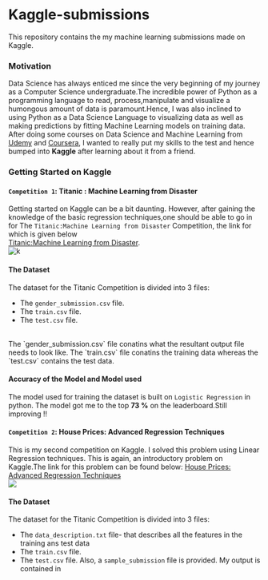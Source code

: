 # Kaggle-submissions
This repository contains the my machine learning submissions made on Kaggle.
### Motivation
Data Science has always enticed me since the very beginning of my journey as a Computer Science undergraduate.The incredible power of Python as a
programming language to read, process,manipulate and visualize a humongous amount of data is paramount.Hence, I was also inclined to using Python as a Data Science Language
to visualizing data as well as making predictions by fitting Machine Learning models on training data.
<br>
After doing some courses on Data Science and Machine Learning from [Udemy](https://www.udemy.com/) and [Coursera](https://www.coursera.org/), I wanted to really put my skills
to the test and hence bumped into **Kaggle** after learning about it from a friend.
<br>
### Getting Started on Kaggle
#### `Competition 1`: Titanic : Machine Learning from Disaster
Getting started on Kaggle can be a bit daunting. However, after gaining the knowledge of the basic regression techniques,one should be able to go in for The `Titanic:Machine Learning from Disaster` Competition, the link for which is given below<br>
[Titanic:Machine Learning from Disaster](https://www.kaggle.com/c/titanic).
<br>
![k](https://user-images.githubusercontent.com/65769340/95969876-e77cd580-0e2c-11eb-89ac-57c04db5dcb5.PNG)
<br>
#### The Dataset
The dataset for the Titanic Competition is divided into 3 files:
- The `gender_submission.csv` file.
- The `train.csv` file.
- The `test.csv` file.
<br>
The `gender_submission.csv` file conatins what the resultant output file needs to look like.
The `train.csv` file conatins the training data whereas the `test.csv` contains the test data.
<br>

#### Accuracy of the Model and Model used
The model used for training the dataset is built on `Logistic Regression` in python. The model got me to the top **73 %** on the leaderboard.Still improving !!
<br>
#### `Competition 2`: House Prices: Advanced Regression Techniques
This is my second competition on Kaggle. I solved this problem using Linear Regression techniques. This is again, an introductory problem on Kaggle.The link for this
problem can be found below:
[House Prices: Advanced Regression Techniques](https://www.kaggle.com/c/house-prices-advanced-regression-techniques)
<br>
<img src="https://user-images.githubusercontent.com/65769340/98867023-e1156400-2493-11eb-9a40-89d124ae3ce9.PNG" />
#### The Dataset
The dataset for the Titanic Competition is divided into 3 files:
- The `data_description.txt` file- that describes all the features in the training ans test data
- The `train.csv` file.
- The `test.csv` file.
Also, a `sample_submission` file is provided. My output is contained in 





